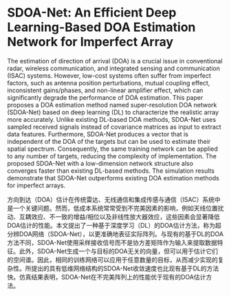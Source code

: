 # SDOA-Net: An Efficient Deep Learning-Based DOA Estimation Network for Imperfect Array

The estimation of direction of arrival (DOA) is a crucial issue in conventional radar, wireless communication, and integrated sensing and communication (ISAC) systems. However, low-cost systems often suffer from imperfect factors, such as antenna position perturbations, mutual coupling effect, inconsistent gains/phases, and non-linear amplifier effect, which can significantly degrade the performance of DOA estimation. This paper proposes a DOA estimation method named super-resolution DOA network (SDOA-Net) based on deep learning (DL) to characterize the realistic array more accurately. Unlike existing DL-based DOA methods, SDOA-Net uses sampled received signals instead of covariance matrices as input to extract data features. Furthermore, SDOA-Net produces a vector that is independent of the DOA of the targets but can be used to estimate their spatial spectrum. Consequently, the same training network can be applied to any number of targets, reducing the complexity of implementation. The proposed SDOA-Net with a low-dimension network structure also converges faster than existing DL-based methods. The simulation results demonstrate that SDOA-Net outperforms existing DOA estimation methods for imperfect arrays.



方向到达（DOA）估计在传统雷达、无线通信和集成传感与通信（ISAC）系统中是一个关键问题。然而，低成本系统常常受到不完美因素的影响，例如天线位置扰动、互耦效应、不一致的增益/相位以及非线性放大器效应，这些因素会显著降低DOA估计的性能。本文提出了一种基于深度学习（DL）的DOA估计方法，称为超分辨DOA网络（SDOA-Net），以更准确地表征实际阵列。与现有的基于DL的DOA方法不同，SDOA-Net使用采样接收信号而不是协方差矩阵作为输入来提取数据特征。此外，SDOA-Net生成一个与目标的DOA无关的向量，但可以用于估计它们的空间谱。因此，相同的训练网络可以应用于任意数量的目标，从而减少实现的复杂性。所提出的具有低维网络结构的SDOA-Net收敛速度也比现有基于DL的方法快。仿真结果表明，SDOA-Net在不完美阵列上的性能优于现有的DOA估计方法。